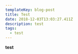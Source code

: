 ```yaml
---
templateKey: blog-post
title: Test
date: 2018-12-03T13:03:27.411Z
description: test
tags:
  - test
---
```

**test**
